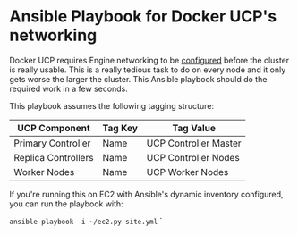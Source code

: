 # Ansible Playbook for Docker UCP's networking

Docker UCP requires Engine networking to be [configured](https://docs.docker.com/ucp/networking/) before the cluster is really usable. This is a really tedious task to do on every node and it only gets worse the larger the cluster. This Ansible playbook should do the required work in a few seconds.

This playbook assumes the following tagging structure:

| UCP Component | Tag Key | Tag Value |
| ------------- | ------- | --------- |
| Primary Controller | Name | UCP Controller Master |
| Replica Controllers | Name | UCP Controller Nodes |
| Worker Nodes | Name | UCP Worker Nodes |

If you're running this on EC2 with Ansible's dynamic inventory configured, you can run the playbook with:

`ansible-playbook -i ~/ec2.py site.yml`
`
